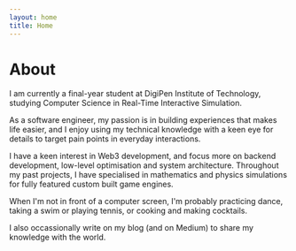 ```yaml
---
layout: home
title: Home
---
```


# About

I am currently a final-year student at DigiPen Institute of Technology, studying Computer Science in Real-Time Interactive Simulation.

As a software engineer, my passion is in building experiences that makes life easier, and I enjoy using my technical knowledge with a keen eye for details to target pain points in everyday interactions.

I have a keen interest in Web3 development, and focus more on backend development, low-level optimisation and system architecture. Throughout my past projects, I have specialised in mathematics and physics simulations for fully featured custom built game engines.

When I'm not in front of a computer screen, I'm probably practicing dance, taking a swim or playing tennis, or cooking and making cocktails.

I also occassionally write on my blog (and on Medium) to share my knowledge with the world.

<!-- This is the home page. It can be used for a short introduction. [Click here](/cv) to see the full CV, and [here](/cv.pdf) to download a print version. The theme also ships with a blog: [click here](/posts) to scroll posts from the most recent. Finally, [click here](/404) to see a page that can't be found. -->

<!-- By default, the theme only contains these few pages in order to stay lean and flexible. However, it can be easily extended to accommodate more pages, [collections](https://jekyllrb.com/docs/collections/), [categories, and tags](https://jekyllrb.com/docs/posts/#tags-and-categories). -->

<!-- Below is a list of blog posts included for illustrative purposes. Make sure to delete or modify them before deploying your website.

{% include archive.html %} -->
